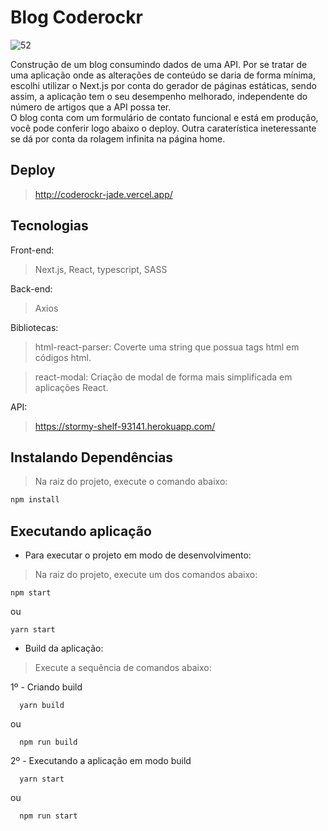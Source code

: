 # Blog Coderockr
![52](https://user-images.githubusercontent.com/29557187/196271029-b9e96f21-c754-452f-a5ef-85550d21015a.png)

Construção de um blog consumindo dados de uma API. Por se tratar de uma aplicação onde as alterações de conteúdo se daria de forma mínima, escolhi utilizar o Next.js por conta do gerador de páginas estáticas, sendo assim, a aplicação tem o seu desempenho melhorado, independente do número de artigos que a API possa ter.<br>
O blog conta com um formulário de contato funcional e está em produção, você pode conferir logo abaixo o deploy. Outra caraterística ineteressante se dá por conta da rolagem infinita na página home.

## Deploy
> http://coderockr-jade.vercel.app/

## Tecnologias

Front-end:
> Next.js, React, typescript, SASS

Back-end:
> Axios

Bibliotecas:
> html-react-parser:  Coverte uma string que possua tags html em códigos html.

> react-modal: Criação de modal de forma mais simplificada em aplicações React.

API:
> https://stormy-shelf-93141.herokuapp.com/


## Instalando Dependências

> Na raiz do projeto, execute o comando abaixo:
```bash
npm install
``` 

## Executando aplicação

* Para executar o projeto em modo de desenvolvimento:
>  Na raiz do projeto, execute um dos comandos abaixo:
  ```
  npm start
  ```
  ou 

  ```
  yarn start
  ```
* Build da aplicação:
> Execute a sequência de comandos abaixo:

 1º - Criando build

  ```
    yarn build
  ```
  ou
  ```
    npm run build
  ```
  2º - Executando a  aplicação em modo build
  ```
    yarn start
  ```
  ou
  ```
    npm run start
  ```
